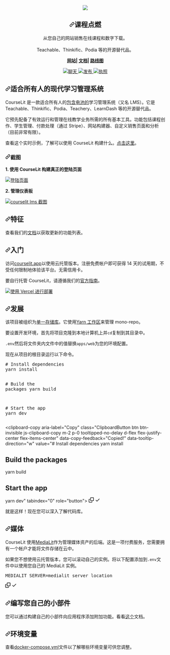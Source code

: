 <div class="Box-sc-g0xbh4-0 bJMeLZ js-snippet-clipboard-copy-unpositioned" data-hpc="true"><article class="markdown-body entry-content container-lg" itemprop="text"><p align="center" dir="auto">
  <a target="_blank" rel="noopener noreferrer" href="/codelitdev/courselit/blob/main/docs/assets/card.png"><img src="/codelitdev/courselit/raw/main/docs/assets/card.png" style="max-width: 100%;"></a>
</p>
  
<h1 align="center" tabindex="-1" dir="auto"><a id="user-content-courselit" class="anchor" aria-hidden="true" tabindex="-1" href="#courselit"><svg class="octicon octicon-link" viewBox="0 0 16 16" version="1.1" width="16" height="16" aria-hidden="true"><path d="m7.775 3.275 1.25-1.25a3.5 3.5 0 1 1 4.95 4.95l-2.5 2.5a3.5 3.5 0 0 1-4.95 0 .751.751 0 0 1 .018-1.042.751.751 0 0 1 1.042-.018 1.998 1.998 0 0 0 2.83 0l2.5-2.5a2.002 2.002 0 0 0-2.83-2.83l-1.25 1.25a.751.751 0 0 1-1.042-.018.751.751 0 0 1-.018-1.042Zm-4.69 9.64a1.998 1.998 0 0 0 2.83 0l1.25-1.25a.751.751 0 0 1 1.042.018.751.751 0 0 1 .018 1.042l-1.25 1.25a3.5 3.5 0 1 1-4.95-4.95l2.5-2.5a3.5 3.5 0 0 1 4.95 0 .751.751 0 0 1-.018 1.042.751.751 0 0 1-1.042.018 1.998 1.998 0 0 0-2.83 0l-2.5 2.5a1.998 1.998 0 0 0 0 2.83Z"></path></svg></a><font style="vertical-align: inherit;"><font style="vertical-align: inherit;">课程点燃</font></font></h1>
<p align="center" dir="auto"><font style="vertical-align: inherit;"><font style="vertical-align: inherit;">
    从您自己的网站销售在线课程和数字下载。 
    </font></font><br>
    <br><font style="vertical-align: inherit;"><font style="vertical-align: inherit;">
    Teachable、Thinkific、Podia 等的开源替代品。
</font></font></p>
<p align="center" dir="auto">
  <b>
    <a href="https://courselit.app" rel="nofollow"><font style="vertical-align: inherit;"><font style="vertical-align: inherit;">网站</font></font></a><font style="vertical-align: inherit;"><font style="vertical-align: inherit;">|
    </font></font><a href="https://docs.courselit.app" rel="nofollow"><font style="vertical-align: inherit;"><font style="vertical-align: inherit;">文档</font></font></a><font style="vertical-align: inherit;"><font style="vertical-align: inherit;">| 
    </font></font><a href="https://honey-oviraptor-4b7.notion.site/4a82d434ff2e485c8eb4b22f13252fef?v=9873e6e4812c420ab6a5cd81eca11356" rel="nofollow"><font style="vertical-align: inherit;"><font style="vertical-align: inherit;">路线图</font></font></a>
  </b>
</p>
<p align="center" dir="auto">
  <a href="https://discord.gg/GR4bQsN" rel="nofollow">
    <img src="https://camo.githubusercontent.com/0952fcf2e8a6a89979acf72e44f46b4dc68ec11cab738a9088d8b611bb3dc35c/68747470733a2f2f696d672e736869656c64732e696f2f62616467652f636861742d646973636f72642d626c7565" alt="聊天" data-canonical-src="https://img.shields.io/badge/chat-discord-blue" style="max-width: 100%;">
  </a>
  <a href="https://github.com/codelitdev/courselit">
    <img src="https://camo.githubusercontent.com/3bba20f86d7f8ee6a097d13356e6929f20751dc905db071299cbaa32a5bf8437/68747470733a2f2f62616467656e2e6e65742f6769746875622f7461672f636f64656c69746465762f636f757273656c6974" alt="发布" data-canonical-src="https://badgen.net/github/tag/codelitdev/courselit" style="max-width: 100%;">
  </a>
  <a href="https://github.com/codelitdev/courselit/blob/deployment/LICENSE">
    <img src="https://camo.githubusercontent.com/be1673b9e02afedc4c1a667927a808c0479b73f0cd1c70dccc8a5e07525d97c6/68747470733a2f2f62616467656e2e6e65742f6769746875622f6c6963656e73652f636f64656c69746465762f636f757273656c6974" alt="执照" data-canonical-src="https://badgen.net/github/license/codelitdev/courselit" style="max-width: 100%;">
  </a>
</p>
<h1 tabindex="-1" dir="auto"><a id="user-content-a-modern-lms-for-everyone" class="anchor" aria-hidden="true" tabindex="-1" href="#a-modern-lms-for-everyone"><svg class="octicon octicon-link" viewBox="0 0 16 16" version="1.1" width="16" height="16" aria-hidden="true"><path d="m7.775 3.275 1.25-1.25a3.5 3.5 0 1 1 4.95 4.95l-2.5 2.5a3.5 3.5 0 0 1-4.95 0 .751.751 0 0 1 .018-1.042.751.751 0 0 1 1.042-.018 1.998 1.998 0 0 0 2.83 0l2.5-2.5a2.002 2.002 0 0 0-2.83-2.83l-1.25 1.25a.751.751 0 0 1-1.042-.018.751.751 0 0 1-.018-1.042Zm-4.69 9.64a1.998 1.998 0 0 0 2.83 0l1.25-1.25a.751.751 0 0 1 1.042.018.751.751 0 0 1 .018 1.042l-1.25 1.25a3.5 3.5 0 1 1-4.95-4.95l2.5-2.5a3.5 3.5 0 0 1 4.95 0 .751.751 0 0 1-.018 1.042.751.751 0 0 1-1.042.018 1.998 1.998 0 0 0-2.83 0l-2.5 2.5a1.998 1.998 0 0 0 0 2.83Z"></path></svg></a><font style="vertical-align: inherit;"><font style="vertical-align: inherit;">适合所有人的现代学习管理系统</font></font></h1>
<p dir="auto"><font style="vertical-align: inherit;"><font style="vertical-align: inherit;">CourseLit 是一款适合所有人的</font></font><a href="https://en.wikipedia.org/wiki/Batteries_Included" rel="nofollow"><font style="vertical-align: inherit;"><font style="vertical-align: inherit;">包含电池的</font></font></a><font style="vertical-align: inherit;"><font style="vertical-align: inherit;">学习管理系统（又名 LMS）。</font><font style="vertical-align: inherit;">它是 Teachable、Thinkific、Podia、Teachery、LearnDash 等的开源替代品。</font></font></p>
<p dir="auto"><font style="vertical-align: inherit;"><font style="vertical-align: inherit;">它预先配备了有效运行和管理在线教学业务所需的所有基本工具。</font><font style="vertical-align: inherit;">功能包括课程创作、学生管理、付款处理（通过 Stripe）、网站构建器、自定义销售页面和分析（目前非常有限）。</font></font></p>
<p dir="auto"><font style="vertical-align: inherit;"><font style="vertical-align: inherit;">查看这个实时示例，了解可以使用 CourseLit 构建什么。</font></font><a href="https://codelit.dev" rel="nofollow"><font style="vertical-align: inherit;"><font style="vertical-align: inherit;">点击这里</font></font></a><font style="vertical-align: inherit;"><font style="vertical-align: inherit;">。</font></font></p>
<h3 tabindex="-1" dir="auto"><a id="user-content-screenshots" class="anchor" aria-hidden="true" tabindex="-1" href="#screenshots"><svg class="octicon octicon-link" viewBox="0 0 16 16" version="1.1" width="16" height="16" aria-hidden="true"><path d="m7.775 3.275 1.25-1.25a3.5 3.5 0 1 1 4.95 4.95l-2.5 2.5a3.5 3.5 0 0 1-4.95 0 .751.751 0 0 1 .018-1.042.751.751 0 0 1 1.042-.018 1.998 1.998 0 0 0 2.83 0l2.5-2.5a2.002 2.002 0 0 0-2.83-2.83l-1.25 1.25a.751.751 0 0 1-1.042-.018.751.751 0 0 1-.018-1.042Zm-4.69 9.64a1.998 1.998 0 0 0 2.83 0l1.25-1.25a.751.751 0 0 1 1.042.018.751.751 0 0 1 .018 1.042l-1.25 1.25a3.5 3.5 0 1 1-4.95-4.95l2.5-2.5a3.5 3.5 0 0 1 4.95 0 .751.751 0 0 1-.018 1.042.751.751 0 0 1-1.042.018 1.998 1.998 0 0 0-2.83 0l-2.5 2.5a1.998 1.998 0 0 0 0 2.83Z"></path></svg></a><font style="vertical-align: inherit;"><font style="vertical-align: inherit;">截图</font></font></h3>
<p dir="auto"><strong><font style="vertical-align: inherit;"><font style="vertical-align: inherit;">1. 使用 CourseLit 构建真正的登陆页面</font></font></strong></p>
<p dir="auto"><a target="_blank" rel="noopener noreferrer" href="/codelitdev/courselit/blob/main/docs/assets/codelit.png"><img src="/codelitdev/courselit/raw/main/docs/assets/codelit.png" alt="登陆页面" style="max-width: 100%;"></a></p>
<p dir="auto"><strong><font style="vertical-align: inherit;"><font style="vertical-align: inherit;">2. 管理仪表板</font></font></strong></p>
<p dir="auto"><a target="_blank" rel="noopener noreferrer" href="/codelitdev/courselit/blob/main/docs/assets/courselit-dashboard.png"><img src="/codelitdev/courselit/raw/main/docs/assets/courselit-dashboard.png" alt="courselit lms 截图" style="max-width: 100%;"></a></p>
<h2 tabindex="-1" dir="auto"><a id="user-content-features" class="anchor" aria-hidden="true" tabindex="-1" href="#features"><svg class="octicon octicon-link" viewBox="0 0 16 16" version="1.1" width="16" height="16" aria-hidden="true"><path d="m7.775 3.275 1.25-1.25a3.5 3.5 0 1 1 4.95 4.95l-2.5 2.5a3.5 3.5 0 0 1-4.95 0 .751.751 0 0 1 .018-1.042.751.751 0 0 1 1.042-.018 1.998 1.998 0 0 0 2.83 0l2.5-2.5a2.002 2.002 0 0 0-2.83-2.83l-1.25 1.25a.751.751 0 0 1-1.042-.018.751.751 0 0 1-.018-1.042Zm-4.69 9.64a1.998 1.998 0 0 0 2.83 0l1.25-1.25a.751.751 0 0 1 1.042.018.751.751 0 0 1 .018 1.042l-1.25 1.25a3.5 3.5 0 1 1-4.95-4.95l2.5-2.5a3.5 3.5 0 0 1 4.95 0 .751.751 0 0 1-.018 1.042.751.751 0 0 1-1.042.018 1.998 1.998 0 0 0-2.83 0l-2.5 2.5a1.998 1.998 0 0 0 0 2.83Z"></path></svg></a><font style="vertical-align: inherit;"><font style="vertical-align: inherit;">特征</font></font></h2>
<p dir="auto"><font style="vertical-align: inherit;"><font style="vertical-align: inherit;">查看我们的</font></font><a href="https://docs.courselit.app/en/introduction/#key-features" rel="nofollow"><font style="vertical-align: inherit;"><font style="vertical-align: inherit;">文档</font></font></a><font style="vertical-align: inherit;"><font style="vertical-align: inherit;">以获取更新的功能列表。</font></font></p>
<h2 tabindex="-1" dir="auto"><a id="user-content-getting-started" class="anchor" aria-hidden="true" tabindex="-1" href="#getting-started"><svg class="octicon octicon-link" viewBox="0 0 16 16" version="1.1" width="16" height="16" aria-hidden="true"><path d="m7.775 3.275 1.25-1.25a3.5 3.5 0 1 1 4.95 4.95l-2.5 2.5a3.5 3.5 0 0 1-4.95 0 .751.751 0 0 1 .018-1.042.751.751 0 0 1 1.042-.018 1.998 1.998 0 0 0 2.83 0l2.5-2.5a2.002 2.002 0 0 0-2.83-2.83l-1.25 1.25a.751.751 0 0 1-1.042-.018.751.751 0 0 1-.018-1.042Zm-4.69 9.64a1.998 1.998 0 0 0 2.83 0l1.25-1.25a.751.751 0 0 1 1.042.018.751.751 0 0 1 .018 1.042l-1.25 1.25a3.5 3.5 0 1 1-4.95-4.95l2.5-2.5a3.5 3.5 0 0 1 4.95 0 .751.751 0 0 1-.018 1.042.751.751 0 0 1-1.042.018 1.998 1.998 0 0 0-2.83 0l-2.5 2.5a1.998 1.998 0 0 0 0 2.83Z"></path></svg></a><font style="vertical-align: inherit;"><font style="vertical-align: inherit;">入门</font></font></h2>
<p dir="auto"><font style="vertical-align: inherit;"><font style="vertical-align: inherit;">访问</font></font><a href="https://courselit.app" rel="nofollow"><font style="vertical-align: inherit;"><font style="vertical-align: inherit;">courselit.app</font></font></a><font style="vertical-align: inherit;"><font style="vertical-align: inherit;">以使用云托管版本。</font><font style="vertical-align: inherit;">注册免费帐户即可获得 14 天的试用期，不受任何限制地体验该平台。</font><font style="vertical-align: inherit;">无需信用卡。</font></font></p>
<p dir="auto"><font style="vertical-align: inherit;"><font style="vertical-align: inherit;">要自行托管 CourseLit，请遵循我们的</font></font><a href="https://docs.courselit.app/en/self-hosting/" rel="nofollow"><font style="vertical-align: inherit;"><font style="vertical-align: inherit;">官方指南</font></font></a><font style="vertical-align: inherit;"><font style="vertical-align: inherit;">。</font></font></p>
<p dir="auto"><a href="https://vercel.com/new/clone?repository-url=https%3A%2F%2Fgithub.com%2Fcodelitdev%2Fcourselit&amp;env=DB_CONNECTION_STRING,NEXTAUTH_SECRET,SUPER_ADMIN_EMAIL,EMAIL_USER,EMAIL_PASS,EMAIL_HOST,EMAIL_FROM&amp;envDescription=Configuration%20for%20your%20app&amp;project-name=courselit&amp;root-directory=apps%2Fweb&amp;build-command=cd+..%2F+%26%26+NODE_OPTIONS%3D--openssl-legacy-provider+yarn+build" rel="nofollow"><img src="https://camo.githubusercontent.com/0d115430c1db17132964386282927e5e313543c7d868fc06bc9a7c65d7ec974e/68747470733a2f2f76657263656c2e636f6d2f627574746f6e" alt="使用 Vercel 进行部署" data-canonical-src="https://vercel.com/button" style="max-width: 100%;"></a></p>
<h2 tabindex="-1" dir="auto"><a id="user-content-development" class="anchor" aria-hidden="true" tabindex="-1" href="#development"><svg class="octicon octicon-link" viewBox="0 0 16 16" version="1.1" width="16" height="16" aria-hidden="true"><path d="m7.775 3.275 1.25-1.25a3.5 3.5 0 1 1 4.95 4.95l-2.5 2.5a3.5 3.5 0 0 1-4.95 0 .751.751 0 0 1 .018-1.042.751.751 0 0 1 1.042-.018 1.998 1.998 0 0 0 2.83 0l2.5-2.5a2.002 2.002 0 0 0-2.83-2.83l-1.25 1.25a.751.751 0 0 1-1.042-.018.751.751 0 0 1-.018-1.042Zm-4.69 9.64a1.998 1.998 0 0 0 2.83 0l1.25-1.25a.751.751 0 0 1 1.042.018.751.751 0 0 1 .018 1.042l-1.25 1.25a3.5 3.5 0 1 1-4.95-4.95l2.5-2.5a3.5 3.5 0 0 1 4.95 0 .751.751 0 0 1-.018 1.042.751.751 0 0 1-1.042.018 1.998 1.998 0 0 0-2.83 0l-2.5 2.5a1.998 1.998 0 0 0 0 2.83Z"></path></svg></a><font style="vertical-align: inherit;"><font style="vertical-align: inherit;">发展</font></font></h2>
<p dir="auto"><font style="vertical-align: inherit;"><font style="vertical-align: inherit;">该项目被组织为</font></font><a href="https://en.wikipedia.org/wiki/Monorepo" rel="nofollow"><font style="vertical-align: inherit;"><font style="vertical-align: inherit;">单一存储库</font></font></a><font style="vertical-align: inherit;"><font style="vertical-align: inherit;">。</font><font style="vertical-align: inherit;">它使用</font></font><a href="https://yarnpkg.com/features/workspaces" rel="nofollow"><font style="vertical-align: inherit;"><font style="vertical-align: inherit;">Yarn 工作区</font></font></a><font style="vertical-align: inherit;"><font style="vertical-align: inherit;">来管理 mono-repo。</font></font></p>
<p dir="auto"><font style="vertical-align: inherit;"><font style="vertical-align: inherit;">要设置开发环境，首先将项目克隆到本地计算机上并</font></font><code>cd</code><font style="vertical-align: inherit;"><font style="vertical-align: inherit;">复制到其目录中。</font></font></p>
<p dir="auto"><font style="vertical-align: inherit;"></font><code>.env</code><font style="vertical-align: inherit;"><font style="vertical-align: inherit;">然后将文件夹内文件</font><font style="vertical-align: inherit;">中的值替换</font></font><code>apps/web</code><font style="vertical-align: inherit;"><font style="vertical-align: inherit;">为您的环境配置。</font></font></p>
<p dir="auto"><font style="vertical-align: inherit;"><font style="vertical-align: inherit;">现在从项目的根目录运行以下命令。</font></font></p>
<div class="highlight highlight-source-shell notranslate position-relative overflow-auto" dir="auto"><pre><span class="pl-c"><span class="pl-c">#</span> Install dependencies</span>
yarn install

<span class="pl-c"><span class="pl-c">#</span> Build the packages</span>
yarn build

<span class="pl-c"><span class="pl-c">#</span> Start the app</span>
yarn dev</pre><div class="zeroclipboard-container">
    <clipboard-copy aria-label="Copy" class="ClipboardButton btn btn-invisible js-clipboard-copy m-2 p-0 tooltipped-no-delay d-flex flex-justify-center flex-items-center" data-copy-feedback="Copied!" data-tooltip-direction="w" value="# Install dependencies
yarn install

# Build the packages
yarn build

# Start the app
yarn dev" tabindex="0" role="button">
      <svg aria-hidden="true" height="16" viewBox="0 0 16 16" version="1.1" width="16" data-view-component="true" class="octicon octicon-copy js-clipboard-copy-icon">
    <path d="M0 6.75C0 5.784.784 5 1.75 5h1.5a.75.75 0 0 1 0 1.5h-1.5a.25.25 0 0 0-.25.25v7.5c0 .138.112.25.25.25h7.5a.25.25 0 0 0 .25-.25v-1.5a.75.75 0 0 1 1.5 0v1.5A1.75 1.75 0 0 1 9.25 16h-7.5A1.75 1.75 0 0 1 0 14.25Z"></path><path d="M5 1.75C5 .784 5.784 0 6.75 0h7.5C15.216 0 16 .784 16 1.75v7.5A1.75 1.75 0 0 1 14.25 11h-7.5A1.75 1.75 0 0 1 5 9.25Zm1.75-.25a.25.25 0 0 0-.25.25v7.5c0 .138.112.25.25.25h7.5a.25.25 0 0 0 .25-.25v-7.5a.25.25 0 0 0-.25-.25Z"></path>
</svg>
      <svg aria-hidden="true" height="16" viewBox="0 0 16 16" version="1.1" width="16" data-view-component="true" class="octicon octicon-check js-clipboard-check-icon color-fg-success d-none">
    <path d="M13.78 4.22a.75.75 0 0 1 0 1.06l-7.25 7.25a.75.75 0 0 1-1.06 0L2.22 9.28a.751.751 0 0 1 .018-1.042.751.751 0 0 1 1.042-.018L6 10.94l6.72-6.72a.75.75 0 0 1 1.06 0Z"></path>
</svg>
    </clipboard-copy>
  </div></div>
<p dir="auto"><font style="vertical-align: inherit;"><font style="vertical-align: inherit;">就是这样！</font><font style="vertical-align: inherit;">现在您可以深入了解代码库。</font></font></p>
<h2 tabindex="-1" dir="auto"><a id="user-content-medialit" class="anchor" aria-hidden="true" tabindex="-1" href="#medialit"><svg class="octicon octicon-link" viewBox="0 0 16 16" version="1.1" width="16" height="16" aria-hidden="true"><path d="m7.775 3.275 1.25-1.25a3.5 3.5 0 1 1 4.95 4.95l-2.5 2.5a3.5 3.5 0 0 1-4.95 0 .751.751 0 0 1 .018-1.042.751.751 0 0 1 1.042-.018 1.998 1.998 0 0 0 2.83 0l2.5-2.5a2.002 2.002 0 0 0-2.83-2.83l-1.25 1.25a.751.751 0 0 1-1.042-.018.751.751 0 0 1-.018-1.042Zm-4.69 9.64a1.998 1.998 0 0 0 2.83 0l1.25-1.25a.751.751 0 0 1 1.042.018.751.751 0 0 1 .018 1.042l-1.25 1.25a3.5 3.5 0 1 1-4.95-4.95l2.5-2.5a3.5 3.5 0 0 1 4.95 0 .751.751 0 0 1-.018 1.042.751.751 0 0 1-1.042.018 1.998 1.998 0 0 0-2.83 0l-2.5 2.5a1.998 1.998 0 0 0 0 2.83Z"></path></svg></a><font style="vertical-align: inherit;"><font style="vertical-align: inherit;">媒体</font></font></h2>
<p dir="auto"><font style="vertical-align: inherit;"><font style="vertical-align: inherit;">CourseLit 使用</font></font><a href="https://medialit.cloud" rel="nofollow"><font style="vertical-align: inherit;"><font style="vertical-align: inherit;">MediaLit</font></font></a><font style="vertical-align: inherit;"><font style="vertical-align: inherit;">作为管理媒体资产的后端。</font><font style="vertical-align: inherit;">这是一项付费服务&ZeroWidthSpace;&ZeroWidthSpace;，您需要拥有一个帐户才能将文件存储在云中。</font></font></p>
<p dir="auto"><font style="vertical-align: inherit;"><font style="vertical-align: inherit;">如果您不想使用云托管版本，您可以滚动自己的实例。</font><font style="vertical-align: inherit;">将以下配置添加到</font></font><code>.env</code><font style="vertical-align: inherit;"><font style="vertical-align: inherit;">文件中以使用您自己的 MediaLit 实例。</font></font></p>
<div class="highlight highlight-source-shell notranslate position-relative overflow-auto" dir="auto"><pre>MEDIALIT_SERVER=medialit_server_location</pre><div class="zeroclipboard-container">
    <clipboard-copy aria-label="Copy" class="ClipboardButton btn btn-invisible js-clipboard-copy m-2 p-0 tooltipped-no-delay d-flex flex-justify-center flex-items-center" data-copy-feedback="Copied!" data-tooltip-direction="w" value="MEDIALIT_SERVER=medialit_server_location" tabindex="0" role="button">
      <svg aria-hidden="true" height="16" viewBox="0 0 16 16" version="1.1" width="16" data-view-component="true" class="octicon octicon-copy js-clipboard-copy-icon">
    <path d="M0 6.75C0 5.784.784 5 1.75 5h1.5a.75.75 0 0 1 0 1.5h-1.5a.25.25 0 0 0-.25.25v7.5c0 .138.112.25.25.25h7.5a.25.25 0 0 0 .25-.25v-1.5a.75.75 0 0 1 1.5 0v1.5A1.75 1.75 0 0 1 9.25 16h-7.5A1.75 1.75 0 0 1 0 14.25Z"></path><path d="M5 1.75C5 .784 5.784 0 6.75 0h7.5C15.216 0 16 .784 16 1.75v7.5A1.75 1.75 0 0 1 14.25 11h-7.5A1.75 1.75 0 0 1 5 9.25Zm1.75-.25a.25.25 0 0 0-.25.25v7.5c0 .138.112.25.25.25h7.5a.25.25 0 0 0 .25-.25v-7.5a.25.25 0 0 0-.25-.25Z"></path>
</svg>
      <svg aria-hidden="true" height="16" viewBox="0 0 16 16" version="1.1" width="16" data-view-component="true" class="octicon octicon-check js-clipboard-check-icon color-fg-success d-none">
    <path d="M13.78 4.22a.75.75 0 0 1 0 1.06l-7.25 7.25a.75.75 0 0 1-1.06 0L2.22 9.28a.751.751 0 0 1 .018-1.042.751.751 0 0 1 1.042-.018L6 10.94l6.72-6.72a.75.75 0 0 1 1.06 0Z"></path>
</svg>
    </clipboard-copy>
  </div></div>
<h2 tabindex="-1" dir="auto"><a id="user-content-writing-your-own-widget" class="anchor" aria-hidden="true" tabindex="-1" href="#writing-your-own-widget"><svg class="octicon octicon-link" viewBox="0 0 16 16" version="1.1" width="16" height="16" aria-hidden="true"><path d="m7.775 3.275 1.25-1.25a3.5 3.5 0 1 1 4.95 4.95l-2.5 2.5a3.5 3.5 0 0 1-4.95 0 .751.751 0 0 1 .018-1.042.751.751 0 0 1 1.042-.018 1.998 1.998 0 0 0 2.83 0l2.5-2.5a2.002 2.002 0 0 0-2.83-2.83l-1.25 1.25a.751.751 0 0 1-1.042-.018.751.751 0 0 1-.018-1.042Zm-4.69 9.64a1.998 1.998 0 0 0 2.83 0l1.25-1.25a.751.751 0 0 1 1.042.018.751.751 0 0 1 .018 1.042l-1.25 1.25a3.5 3.5 0 1 1-4.95-4.95l2.5-2.5a3.5 3.5 0 0 1 4.95 0 .751.751 0 0 1-.018 1.042.751.751 0 0 1-1.042.018 1.998 1.998 0 0 0-2.83 0l-2.5 2.5a1.998 1.998 0 0 0 0 2.83Z"></path></svg></a><font style="vertical-align: inherit;"><font style="vertical-align: inherit;">编写您自己的小部件</font></font></h2>
<p dir="auto"><font style="vertical-align: inherit;"><font style="vertical-align: inherit;">您可以通过构建自己的小部件向应用程序添加附加功能。</font><font style="vertical-align: inherit;">看看</font></font><a href="/codelitdev/courselit/blob/main/docs/widgets.md"><font style="vertical-align: inherit;"><font style="vertical-align: inherit;">这个</font></font></a><font style="vertical-align: inherit;"><font style="vertical-align: inherit;">文档。</font></font></p>
<h2 tabindex="-1" dir="auto"><a id="user-content-environment-variables" class="anchor" aria-hidden="true" tabindex="-1" href="#environment-variables"><svg class="octicon octicon-link" viewBox="0 0 16 16" version="1.1" width="16" height="16" aria-hidden="true"><path d="m7.775 3.275 1.25-1.25a3.5 3.5 0 1 1 4.95 4.95l-2.5 2.5a3.5 3.5 0 0 1-4.95 0 .751.751 0 0 1 .018-1.042.751.751 0 0 1 1.042-.018 1.998 1.998 0 0 0 2.83 0l2.5-2.5a2.002 2.002 0 0 0-2.83-2.83l-1.25 1.25a.751.751 0 0 1-1.042-.018.751.751 0 0 1-.018-1.042Zm-4.69 9.64a1.998 1.998 0 0 0 2.83 0l1.25-1.25a.751.751 0 0 1 1.042.018.751.751 0 0 1 .018 1.042l-1.25 1.25a3.5 3.5 0 1 1-4.95-4.95l2.5-2.5a3.5 3.5 0 0 1 4.95 0 .751.751 0 0 1-.018 1.042.751.751 0 0 1-1.042.018 1.998 1.998 0 0 0-2.83 0l-2.5 2.5a1.998 1.998 0 0 0 0 2.83Z"></path></svg></a><font style="vertical-align: inherit;"><font style="vertical-align: inherit;">环境变量</font></font></h2>
<p dir="auto"><font style="vertical-align: inherit;"><font style="vertical-align: inherit;">查看</font></font><a href="/codelitdev/courselit/blob/main/deployment/docker/docker-compose.yml"><font style="vertical-align: inherit;"><font style="vertical-align: inherit;">docker-compose.yml</font></font></a><font style="vertical-align: inherit;"><font style="vertical-align: inherit;">文件以了解哪些环境变量可供您调整。</font></font></p>
</article></div>
